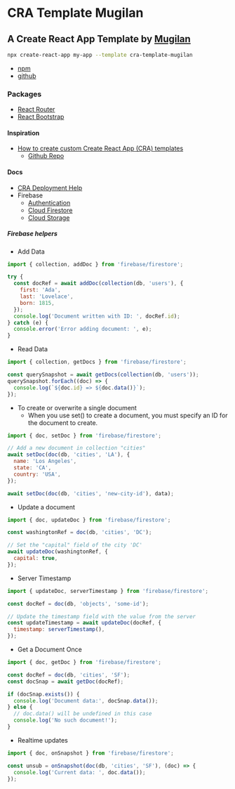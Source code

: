 # CRA Template Mugilan

## A Create React App Template by [Mugilan](https://www.github.com/Mugilan-Codes)

```bash
npx create-react-app my-app --template cra-template-mugilan
```

- [npm](https://www.npmjs.com/package/cra-template-mugilan)
- [github](https://github.com/Mugilan-Codes/cra-template-mugilan)

### Packages

- [React Router](https://reactrouter.com/)
- [React Bootstrap](https://react-bootstrap.github.io/)

#### Inspiration

- [How to create custom Create React App (CRA) templates](https://dev.to/alexandrg/how-to-create-custom-create-react-app-cra-templates-3nca)
  - [Github Repo](https://github.com/alexandr-g/cra-template-typescript-redux)

#### Docs

- [CRA Deployment Help](https://create-react-app.dev/docs/deployment)
- Firebase
  - [Authentication](https://firebase.google.com/docs/auth/web/start)
  - [Cloud Firestore](https://firebase.google.com/docs/firestore/quickstart)
  - [Cloud Storage](https://firebase.google.com/docs/storage/web/start)

##### Firebase helpers

- Add Data

```js
import { collection, addDoc } from 'firebase/firestore';

try {
  const docRef = await addDoc(collection(db, 'users'), {
    first: 'Ada',
    last: 'Lovelace',
    born: 1815,
  });
  console.log('Document written with ID: ', docRef.id);
} catch (e) {
  console.error('Error adding document: ', e);
}
```

- Read Data

```js
import { collection, getDocs } from 'firebase/firestore';

const querySnapshot = await getDocs(collection(db, 'users'));
querySnapshot.forEach((doc) => {
  console.log(`${doc.id} => ${doc.data()}`);
});
```

- To create or overwrite a single document
  - When you use set() to create a document, you must specify an ID for the document to create.

```js
import { doc, setDoc } from 'firebase/firestore';

// Add a new document in collection "cities"
await setDoc(doc(db, 'cities', 'LA'), {
  name: 'Los Angeles',
  state: 'CA',
  country: 'USA',
});

await setDoc(doc(db, 'cities', 'new-city-id'), data);
```

- Update a document

```js
import { doc, updateDoc } from 'firebase/firestore';

const washingtonRef = doc(db, 'cities', 'DC');

// Set the "capital" field of the city 'DC'
await updateDoc(washingtonRef, {
  capital: true,
});
```

- Server Timestamp

```js
import { updateDoc, serverTimestamp } from 'firebase/firestore';

const docRef = doc(db, 'objects', 'some-id');

// Update the timestamp field with the value from the server
const updateTimestamp = await updateDoc(docRef, {
  timestamp: serverTimestamp(),
});
```

- Get a Document Once

```js
import { doc, getDoc } from 'firebase/firestore';

const docRef = doc(db, 'cities', 'SF');
const docSnap = await getDoc(docRef);

if (docSnap.exists()) {
  console.log('Document data:', docSnap.data());
} else {
  // doc.data() will be undefined in this case
  console.log('No such document!');
}
```

- Realtime updates

```js
import { doc, onSnapshot } from 'firebase/firestore';

const unsub = onSnapshot(doc(db, 'cities', 'SF'), (doc) => {
  console.log('Current data: ', doc.data());
});
```
